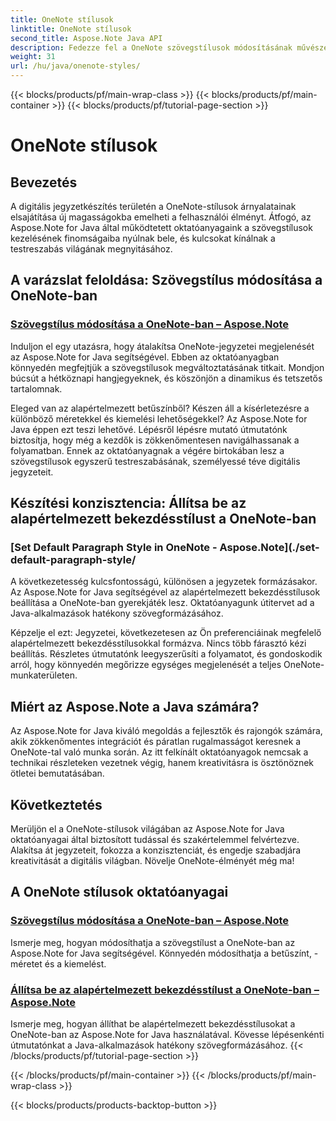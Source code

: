 ```yaml
---
title: OneNote stílusok
linktitle: OneNote stílusok
second_title: Aspose.Note Java API
description: Fedezze fel a OneNote szövegstílusok módosításának művészetét az Aspose.Note for Java használatával. Ismerje meg, hogyan módosíthatja a betűtípus színét, méretét és kiemelését lépésenkénti oktatóanyagainkban.
weight: 31
url: /hu/java/onenote-styles/
---
```


{{< blocks/products/pf/main-wrap-class >}}
{{< blocks/products/pf/main-container >}}
{{< blocks/products/pf/tutorial-page-section >}}

# OneNote stílusok


## Bevezetés

A digitális jegyzetkészítés területén a OneNote-stílusok árnyalatainak elsajátítása új magasságokba emelheti a felhasználói élményt. Átfogó, az Aspose.Note for Java által működtetett oktatóanyagaink a szövegstílusok kezelésének finomságaiba nyúlnak bele, és kulcsokat kínálnak a testreszabás világának megnyitásához.

## A varázslat feloldása: Szövegstílus módosítása a OneNote-ban
### [Szövegstílus módosítása a OneNote-ban – Aspose.Note](./change-text-style/)

Induljon el egy utazásra, hogy átalakítsa OneNote-jegyzetei megjelenését az Aspose.Note for Java segítségével. Ebben az oktatóanyagban könnyedén megfejtjük a szövegstílusok megváltoztatásának titkait. Mondjon búcsút a hétköznapi hangjegyeknek, és köszönjön a dinamikus és tetszetős tartalomnak.

Eleged van az alapértelmezett betűszínből? Készen áll a kísérletezésre a különböző méretekkel és kiemelési lehetőségekkel? Az Aspose.Note for Java éppen ezt teszi lehetővé. Lépésről lépésre mutató útmutatónk biztosítja, hogy még a kezdők is zökkenőmentesen navigálhassanak a folyamatban. Ennek az oktatóanyagnak a végére birtokában lesz a szövegstílusok egyszerű testreszabásának, személyessé téve digitális jegyzeteit.

## Készítési konzisztencia: Állítsa be az alapértelmezett bekezdésstílust a OneNote-ban
### [Set Default Paragraph Style in OneNote - Aspose.Note](./set-default-paragraph-style/

A következetesség kulcsfontosságú, különösen a jegyzetek formázásakor. Az Aspose.Note for Java segítségével az alapértelmezett bekezdésstílusok beállítása a OneNote-ban gyerekjáték lesz. Oktatóanyagunk útitervet ad a Java-alkalmazások hatékony szövegformázásához.

Képzelje el ezt: Jegyzetei, következetesen az Ön preferenciáinak megfelelő alapértelmezett bekezdésstílusokkal formázva. Nincs több fárasztó kézi beállítás. Részletes útmutatónk leegyszerűsíti a folyamatot, és gondoskodik arról, hogy könnyedén megőrizze egységes megjelenését a teljes OneNote-munkaterületen.

## Miért az Aspose.Note a Java számára?
Az Aspose.Note for Java kiváló megoldás a fejlesztők és rajongók számára, akik zökkenőmentes integrációt és páratlan rugalmasságot keresnek a OneNote-tal való munka során. Az itt felkínált oktatóanyagok nemcsak a technikai részleteken vezetnek végig, hanem kreativitásra is ösztönöznek ötletei bemutatásában.

## Következtetés
Merüljön el a OneNote-stílusok világában az Aspose.Note for Java oktatóanyagai által biztosított tudással és szakértelemmel felvértezve. Alakítsa át jegyzeteit, fokozza a konzisztenciát, és engedje szabadjára kreativitását a digitális világban. Növelje OneNote-élményét még ma!
## A OneNote stílusok oktatóanyagai
### [Szövegstílus módosítása a OneNote-ban – Aspose.Note](./change-text-style/)
Ismerje meg, hogyan módosíthatja a szövegstílust a OneNote-ban az Aspose.Note for Java segítségével. Könnyedén módosíthatja a betűszínt, -méretet és a kiemelést.
### [Állítsa be az alapértelmezett bekezdésstílust a OneNote-ban – Aspose.Note](./set-default-paragraph-style/)
Ismerje meg, hogyan állíthat be alapértelmezett bekezdésstílusokat a OneNote-ban az Aspose.Note for Java használatával. Kövesse lépésenkénti útmutatónkat a Java-alkalmazások hatékony szövegformázásához.
{{< /blocks/products/pf/tutorial-page-section >}}

{{< /blocks/products/pf/main-container >}}
{{< /blocks/products/pf/main-wrap-class >}}

{{< blocks/products/products-backtop-button >}}
